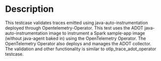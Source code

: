 # Description 

This testcase validates traces emitted using java-auto-instrumentation deployed through Opentelemetry-Operator. This test uses the ADOT java-auto-instrumentation image to instrument a Spark sample-app image (without java-agent baked in) using the OpenTelemetry Operator. The OpenTelemetry Operator also deploys and manages the ADOT collector. The validation and other functionality is similar to otlp_trace_adot_operator testcase. 
